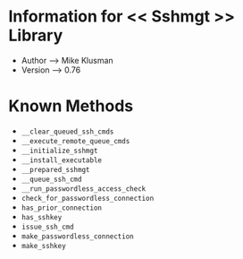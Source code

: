 # Information for << Sshmgt >> Library

* Author --> Mike Klusman
* Version --> 0.76

# Known Methods

* `__clear_queued_ssh_cmds`
* `__execute_remote_queue_cmds`
* `__initialize_sshmgt`
* `__install_executable`
* `__prepared_sshmgt`
* `__queue_ssh_cmd`
* `__run_passwordless_access_check`
* `check_for_passwordless_connection`
* `has_prior_connection`
* `has_sshkey`
* `issue_ssh_cmd`
* `make_passwordless_connection`
* `make_sshkey`
